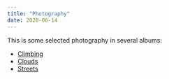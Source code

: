 ```yaml
---
title: "Photography"
date: 2020-06-14
---
```


This is some selected photography in several albums:

- [Climbing](climbing)
- [Clouds](clouds)
- [Streets](streets)
